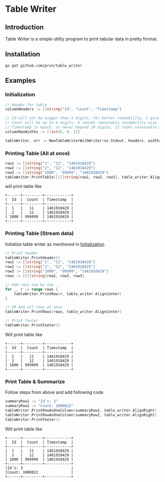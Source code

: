 # Table Writer

## Introduction

Table Writer is a simple utility program to print tabular data in pretty format.

## Installation

	go get github.com/prvn/table_writer

## Examples

### Initialization

```go
// Header for table
columnHeaders := []string{"Id", "Count", "Timestamp"}

// Id will not be bigger than 4 digits, for better readability, I give it 6 character width
// Count will be up to 6 digits, 9 sounds reasonable readability wise
// Timestamp is epoch, so never beyond 10 digits, 12 looks reasonable space
columnMaxWidths := []int{6, 9, 12}

tableWriter, err := NewTableWriterWithWriter(os.Stdout, headers, widths)
```

### Printing Table (All at once)

```go
row1 := []string{"1", "11", "1461910429"}
row2 := []string{"2", "12", "1461910429"}
row3 := []string{"1000", "99999", "1461910429"}
tableWriter.PrintTable([][]string{row1, row2, row3}, table_writer.AlignCenter)
```

will print table like

```
+------+---------+------------+
|  Id  |  Count  | Timestamp  |
+------+---------+------------+
|  1   |   11    | 1461910429 |
|  2   |   12    | 1461910429 |
| 1000 | 999999  | 1461910429 |
+------+---------+------------+
```

### Printing Table (Stream data)

Initialize table writer as mentioned in [Initialization](#Initialization)

```go
// Print header
tableWriter.PrintHeader()
row1 := []string{"1", "11", "1461910429"}
row2 := []string{"2", "12", "1461910429"}
row3 := []string{"1000", "99999", "1461910429"}
rows := [][]string{row1, row2, row3}

// Add rows one by one
for _, r := range rows {
	tableWriter.PrintRow(r, table_writer.AlignCenter)
}

// OR Add all rows at once
tableWriter.PrintRows(rows, table_writer.AlignCenter)

// Print footer
tableWriter.PrintFooter()
```
Will print table like
```
+------+---------+------------+
|  Id  |  Count  | Timestamp  |
+------+---------+------------+
|  1   |   11    | 1461910429 |
|  2   |   12    | 1461910429 |
| 1000 | 999999  | 1461910429 |
+------+---------+------------+
```

### Print Table &amp; Summarize

Follow steps from above and add following code

```go
summaryRow1 := "Id's: 3"
summaryRow2 := "Count: 1000022"
tableWriter.PrintRowAsOneColumn(summaryRow1, table_writer.AlignRight)
tableWriter.PrintRowAsOneColumn(summaryRow2, table_writer.AlignRight)
tableWriter.PrintFooter()
```

Will print table like
```
+------+---------+------------+
|  Id  |  Count  | Timestamp  |
+------+---------+------------+
|  1   |   11    | 1461910429 |
|  2   |   12    | 1461910429 |
| 1000 | 999999  | 1461910429 |
+------+---------+------------+
|Id's: 3                      |
|Count: 1000022               |
+------+---------+------------+
```
